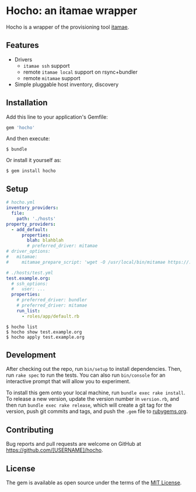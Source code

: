 # Hocho: an itamae wrapper

Hocho is a wrapper of the provisioning tool [itamae](https://github.com/itamae-kitchen/itamae).

## Features

- Drivers
  - `itamae ssh` support
  - remote `itamae local` support on rsync+bundler
  - remote `mitamae` support
- Simple pluggable host inventory, discovery

## Installation


Add this line to your application's Gemfile:

```ruby
gem 'hocho'
```

And then execute:

    $ bundle

Or install it yourself as:

    $ gem install hocho

## Setup

``` yaml
# hocho.yml
inventory_providers:
  file:
    path: './hosts'
property_providers:
  - add_default:
      properties:
        blah: blahblah
        # preferred_driver: mitamae
# driver_options:
#   mitamae:
#     mitamae_prepare_script: 'wget -O /usr/local/bin/mitamae https://...'
```

``` yaml
# ./hosts/test.yml
test.example.org:
  # ssh_options:
  #   user: ...
  properties:
    # preferred_driver: bundler
    # preferred_driver: mitamae
    run_list:
      - roles/app/default.rb
```

```
$ hocho list
$ hocho show test.example.org
$ hocho apply test.example.org
```

## Development

After checking out the repo, run `bin/setup` to install dependencies. Then, run `rake spec` to run the tests. You can also run `bin/console` for an interactive prompt that will allow you to experiment.

To install this gem onto your local machine, run `bundle exec rake install`. To release a new version, update the version number in `version.rb`, and then run `bundle exec rake release`, which will create a git tag for the version, push git commits and tags, and push the `.gem` file to [rubygems.org](https://rubygems.org).

## Contributing

Bug reports and pull requests are welcome on GitHub at https://github.com/[USERNAME]/hocho.


## License

The gem is available as open source under the terms of the [MIT License](http://opensource.org/licenses/MIT).

